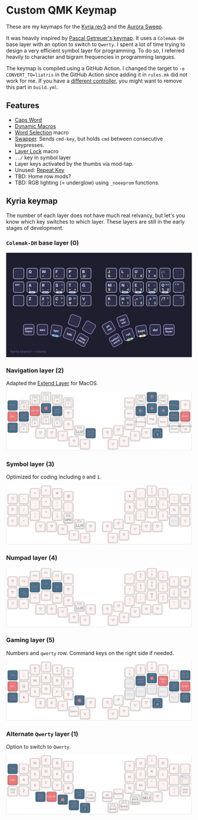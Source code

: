 # Custom QMK Keymap

These are my keymaps for the [Kyria rev3](https://github.com/splitkb/kyria) and the [Aurora Sweep](https://splitkb.com/collections/keyboard-kits/products/aurora-sweep).

It was heavily inspired by [Pascal Getreuer's keymap](https://github.com/getreuer/qmk-keymap). It uses a `Colemak-DH` base layer with an option to switch to `Qwerty`. I spent a lot of time trying to design a very efficient symbol layer for programming. To do so, I referred heavily to character and bigram frequencies in programming langues.

The keymap is compiled using a GitHub Action. I changed the target to `-e CONVERT_TO=liatris` in the GitHub Action since adding it in `rules.mk` did not work for me. If you have a [different controller](https://docs.qmk.fm/#/feature_converters?id=converters), you might want to remove this part in `build.yml`.

## Features

- [Caps Word](https://docs.qmk.fm/#/feature_caps_word)
- [Dynamic Macros](https://docs.qmk.fm/#/feature_dynamic_macros)
- [Word Selection](https://getreuer.info/posts/keyboards/select-word/index.html) macro
- [Swapper](https://github.com/callum-oakley/qmk_firmware/tree/master/users/callum#swapper). Sends `cmd-key`, but holds `cmd` between consecutive keypresses.
- [Layer Lock](https://getreuer.info/posts/keyboards/layer-lock/index.html) macro
- `../` key in symbol layer
- Layer keys activated by the thumbs via mod-tap.
- Unused: [Repeat Key](https://docs.qmk.fm/#/feature_repeat_key)
- TBD: Home row mods?
- TBD: RGB lighting (= underglow) using `_noeeprom` functions.

## Kyria keymap

The number of each layer does not have much real relvancy, but let's you know which key switches to which layer. These layers are still in the early stages of development.

### `Colemak-DH` base layer (0)

![colemak-base-layer](docs/colemak-dh-base-layer.png)

### Navigation layer (2) 

Adapted the [Extend Layer](https://dreymar.colemak.org/layers-extend.html) for MacOS.

![navigation layer](docs/navigation-layer.png)

### Symbol layer (3)

Optimized for coding including `0` and `1`.

![symbol layer](docs/symbol-layer.png)

### Numpad layer (4)

![numpad layer](docs/numpad-layer.png)

### Gaming layer (5)

Numbers and `qwerty` row. Command keys on the right side if needed.

![gaming layer](docs/gaming-layer.png)

### Alternate `Qwerty` layer (1)

Option to switch to `Qwerty`.

![qwerty base layer](docs/qwerty-layer.png)

